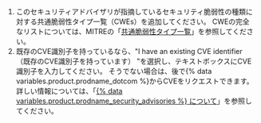 1. このセキュリティアドバイザリが指摘しているセキュリティ脆弱性の種類に対する共通脆弱性タイプ一覧（CWEs）を追加してください。 CWEの完全なリストについては、MITREの「[共通脆弱性タイプ一覧](https://cwe.mitre.org/index.html)」を参照してください。
1. 既存のCVE識別子を持っているなら、"I have an existing CVE identifier（既存のCVE識別子を持っています） "を選択し、テキストボックスにCVE識別子を入力してください。 そうでない場合は、後で{% data variables.product.prodname_dotcom %}からCVEをリクエストできます。 詳しい情報については、「[{% data variables.product.prodname_security_advisories %} について](/github/managing-security-vulnerabilities/about-github-security-advisories#cve-identification-numbers)」を参照してください。
